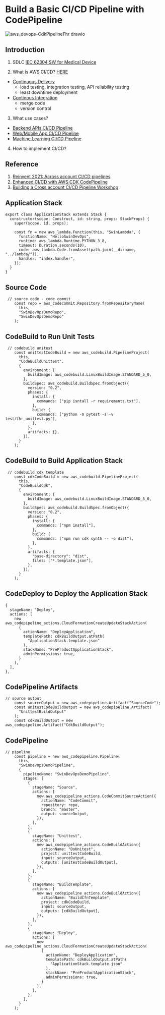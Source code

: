 # Build a Basic CI/CD Pipeline with CodePipeline 


![aws_devops-CdkPipelineFhr drawio](https://user-images.githubusercontent.com/20411077/176831848-b72a6d3c-8958-496c-a0ad-151f10a96c9d.png)



## Introduction 

1. SDLC [IEC 62304 SW for Medical Device](https://webstore.iec.ch/preview/info_iec62304%7Bed1.0%7Den_d.pdf)

2. What is AWS CI/CD? [HERE](https://docs.aws.amazon.com/codepipeline/latest/userguide/concepts-continuous-delivery-integration.html)
- [Continuous Delivery](https://aws.amazon.com/devops/continuous-delivery/)
  - load testing, integration testing, API reliability testing
  - least downtime deployment 
- [Continous Integration](https://aws.amazon.com/devops/continuous-integration/)
  - merge code
  - version control 

3. What use cases? 
- [Backend APIs CI/CD Pipeline]()
- [Web/Mobile App CI/CD Pipeline](https://catalog.us-east-1.prod.workshops.aws/workshops/cc4e013e-6779-4574-9672-ff201b76282d/en-US/architecture)
- [Machine Learning CI/CD Pipeline](https://github.com/entest-hai/hello-sagemaker-pipeline) 

4. How to implement CI/CD?


## Reference 
1. [Reinvent 2021: Across account CI/CD pipelines](https://www.youtube.com/watch?v=AF-pSRSGNks)
2. [Enhanced CI/CD with AWS CDK CodePipeline](https://www.youtube.com/watch?v=1ps0Wh19MHQ)
3. [Building a Cross account CI/CD Pipeline Workshop](https://catalog.us-east-1.prod.workshops.aws/workshops/00bc829e-fd7c-4204-9da1-faea3cf8bd88/en-US)

## Application Stack 
```tsx 
export class ApplicationStack extends Stack {
  constructor(scope: Construct, id: string, props: StackProps) {
    super(scope, id, props);

    const fn = new aws_lambda.Function(this, "SwinLambda", {
      functionName: "HelloSwinDevOps",
      runtime: aws_lambda.Runtime.PYTHON_3_8,
      timeout: Duration.seconds(10),
      code: aws_lambda.Code.fromAsset(path.join(__dirname, "../lambda/")),
      handler: "index.handler",
    });
  }
}

```

## Source Code 
```tsx
 // source code - code commit
    const repo = aws_codecommit.Repository.fromRepositoryName(
      this,
      "SwinDevOpsDemoRepo",
      "SwinDevOpsDemoRepo"
    );

```

## CodeBuild to Run Unit Tests 
```tsx 
 // codebuild unitest
    const unittestCodeBuild = new aws_codebuild.PipelineProject(
      this,
      "CodeBuildUnittest",
      {
        environment: {
          buildImage: aws_codebuild.LinuxBuildImage.STANDARD_5_0,
        },
        buildSpec: aws_codebuild.BuildSpec.fromObject({
          version: "0.2",
          phases: {
            install: {
              commands: ["pip isntall -r requirements.txt"],
            },
            build: {
              commands: ["python -m pytest -s -v test/fhr_unittest.py"],
            },
          },
          artifacts: {},
        }),
      }
    );
```

## CodeBuild to Build Application Stack
```tsx 
 // codebuild cdk template
    const cdkCodeBuild = new aws_codebuild.PipelineProject(
      this,
      "CodeBuildCdk",
      {
        environment: {
          buildImage: aws_codebuild.LinuxBuildImage.STANDARD_5_0,
        },
        buildSpec: aws_codebuild.BuildSpec.fromObject({
          version: "0.2",
          phases: {
            install: {
              commands: ["npm install"],
            },
            build: {
              commands: ["npm run cdk synth -- -o dist"],
            },
          },
          artifacts: {
            "base-directory": "dist",
            files: ["*.template.json"],
          },
        }),
      }
    );
```

## CodeDeploy to Deploy the Application Stack 
```tsx 
{
  stageName: "Deploy",
  actions: [
    new aws_codepipeline_actions.CloudFormationCreateUpdateStackAction(
      {
        actionName: "DeployApplication",
        templatePath: cdkBuildOutput.atPath(
          "ApplicationStack.template.json"
        ),
        stackName: "PreProductApplicationStack",
        adminPermissions: true,
      }
    ),
  ],
},
```

## CodePipeline Artifacts 
```tsx
// source output
    const sourceOutput = new aws_codepipeline.Artifact("SourceCode");
    const unitestCodeBuildOutput = new aws_codepipeline.Artifact(
      "UnittestBuildOutput"
    );
    const cdkBuildOutput = new aws_codepipeline.Artifact("CdkBuildOutput");
```

## CodePipeline  
```tsx 
// pipeline
    const pipeline = new aws_codepipeline.Pipeline(
      this,
      "SwinDevOpsDemoPipeline",
      {
        pipelineName: "SwinDevOpsDemoPipeline",
        stages: [
          {
            stageName: "Source",
            actions: [
              new aws_codepipeline_actions.CodeCommitSourceAction({
                actionName: "CodeCommit",
                repository: repo,
                branch: "master",
                output: sourceOutput,
              }),
            ],
          },
          {
            stageName: "Unittest",
            actions: [
              new aws_codepipeline_actions.CodeBuildAction({
                actionName: "DoUnitest",
                project: unittestCodeBuild,
                input: sourceOutput,
                outputs: [unitestCodeBuildOutput],
              }),
            ],
          },
          {
            stageName: "BuildTemplate",
            actions: [
              new aws_codepipeline_actions.CodeBuildAction({
                actionName: "BuildCfnTemplate",
                project: cdkCodeBuild,
                input: sourceOutput,
                outputs: [cdkBuildOutput],
              }),
            ],
          },
          {
            stageName: "Deploy",
            actions: [
              new aws_codepipeline_actions.CloudFormationCreateUpdateStackAction(
                {
                  actionName: "DeployApplication",
                  templatePath: cdkBuildOutput.atPath(
                    "ApplicationStack.template.json"
                  ),
                  stackName: "PreProductApplicationStack",
                  adminPermissions: true,
                }
              ),
            ],
          },
        ],
      }
    );
```




